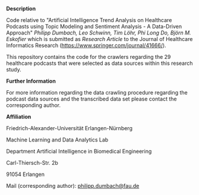 **Description**

Code relative to "Artificial Intelligence Trend Analysis on Healthcare Podcasts using Topic Modeling and Sentiment Analysis - A Data-Driven Approach" *Philipp Dumbach, Leo Schwinn, Tim Löhr, Phi Long Do, Björn M. Eskofier* which is submitted as *Research Article* to the Journal of Healthcare Informatics Research (https://www.springer.com/journal/41666/).

This repository contains the code for the crawlers regarding the 29 healthcare podcasts that were selected as data sources within this research study.

**Further Information**

For more information regarding the data crawling procedure regarding the podcast data sources and the transcribed data set please contact the corresponding author.

**Affiliation**

Friedrich-Alexander-Universität Erlangen-Nürnberg

Machine Learning and Data Analytics Lab

Department Artificial Intelligence in Biomedical Engineering

Carl-Thiersch-Str. 2b

91054 Erlangen

Mail (corresponding author): philipp.dumbach@fau.de
